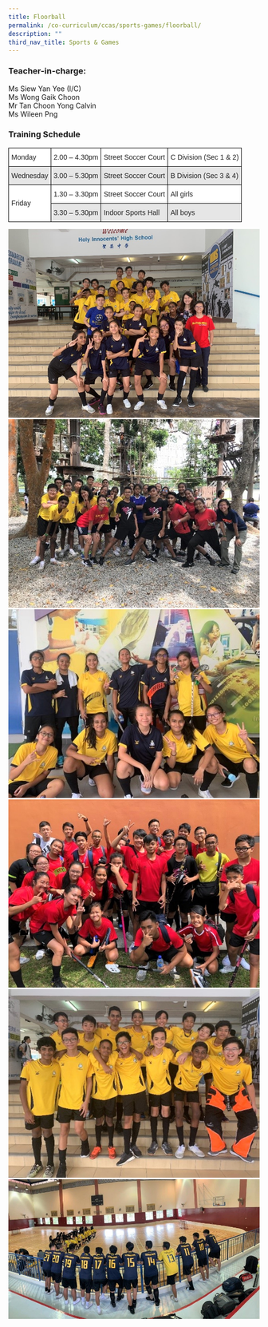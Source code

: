```yaml
---
title: Floorball
permalink: /co-curriculum/ccas/sports-games/floorball/
description: ""
third_nav_title: Sports & Games
---
```

### Teacher-in-charge:

Ms Siew Yan Yee (I/C)  <br>
Ms Wong Gaik Choon  <br>
Mr Tan Choon Yong Calvin  <br>
Ms Wileen Png

### Training Schedule

<style type="text/css">
.tg  {border-collapse:collapse;border-spacing:0;}
.tg td{border-color:black;border-style:solid;border-width:1px;font-family:Arial, sans-serif;font-size:14px;
  overflow:hidden;padding:10px 5px;word-break:normal;}
.tg th{border-color:black;border-style:solid;border-width:1px;font-family:Arial, sans-serif;font-size:14px;
  font-weight:normal;overflow:hidden;padding:10px 5px;word-break:normal;}
.tg .tg-h5mn{background-color:#E6E6E6;color:#222;text-align:left;vertical-align:middle}
.tg .tg-1ppo{background-color:#FFF;color:#222;text-align:left;vertical-align:middle}
</style>
<table class="tg">
<thead>
  <tr>
    <th class="tg-1ppo">Monday</th>
    <th class="tg-1ppo">2.00 – 4.30pm</th>
    <th class="tg-1ppo">Street Soccer Court</th>
    <th class="tg-1ppo">C Division (Sec 1 &amp; 2)</th>
  </tr>
</thead>
<tbody>
  <tr>
    <td class="tg-h5mn">Wednesday</td>
    <td class="tg-h5mn">3.00 – 5.30pm</td>
    <td class="tg-h5mn">Street Soccer Court</td>
    <td class="tg-h5mn">B Division (Sec 3 &amp; 4)</td>
  </tr>
  <tr>
    <td class="tg-1ppo" rowspan="2">Friday</td>
    <td class="tg-1ppo">1.30 – 3.30pm</td>
    <td class="tg-1ppo">Street Soccer Court</td>
    <td class="tg-1ppo">All girls</td>
  </tr>
  <tr>
    <td class="tg-h5mn">3.30 – 5.30pm</td>
    <td class="tg-h5mn">Indoor Sports Hall</td>
    <td class="tg-h5mn">All boys</td>
  </tr>
</tbody>
</table>

![](/images/fb1.jpeg)
![](/images/fb2.jpeg)
![](/images/fb3.jpeg)
![](/images/fb4.jpeg)
![](/images/fb5.jpeg)
![](/images/fb6.jpeg)